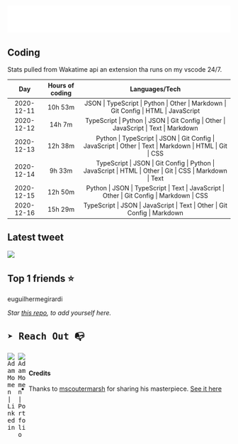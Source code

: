 
![test image size](/assets/welcome_message.gif)

## Coding
Stats pulled from Wakatime api an extension tha runs on my vscode 24/7.

|Day|Hours of coding|Languages/Tech|
|:-:|:-:|:-:|
|2020-12-11|10h 53m|JSON &#124; TypeScript &#124; Python &#124; Other &#124; Markdown &#124; Git Config &#124; HTML &#124; JavaScript|
|2020-12-12|14h 7m|TypeScript &#124; Python &#124; JSON &#124; Git Config &#124; Other &#124; JavaScript &#124; Text &#124; Markdown|
|2020-12-13|12h 38m|Python &#124; TypeScript &#124; JSON &#124; Git Config &#124; JavaScript &#124; Other &#124; Text &#124; Markdown &#124; HTML &#124; Git &#124; CSS|
|2020-12-14|9h 33m|TypeScript &#124; JSON &#124; Git Config &#124; Python &#124; JavaScript &#124; HTML &#124; Other &#124; Git &#124; CSS &#124; Markdown &#124; Text|
|2020-12-15|12h 50m|Python &#124; JSON &#124; TypeScript &#124; Text &#124; JavaScript &#124; Other &#124; Git Config &#124; Markdown &#124; CSS|
|2020-12-16|15h 29m|TypeScript &#124; JSON &#124; JavaScript &#124; Text &#124; Other &#124; Git Config &#124; Markdown|

## Latest tweet
[<img src="<tweet-image-url>" width="400">](https://twitter.com/adammomen8/status/1316739109638090754)

## Top 1 friends ⭐️
euguilhermegirardi

*Star [this repo](https://github.com/AdamMomen/AdamMomen), to add yourself here.*


<samp>

## ➤ Reach Out :mailbox_with_no_mail:

>
  <a href="https://www.linkedin.com/in/adam-momen-99596275/">
     <img align="left" alt="Adam Momen | Linkedin" width="24px" src="./assets/Linkedin.svg" />
   </a>

   <a href="https://adammomen.com/">
     <img align="left" alt="Adam Momen | Portfolio" width="24px" src="./assets/web.svg" />
   </a>

</samp>

<br>

#### Credits
* Thanks to [mscoutermarsh](https://github.com/mscoutermarsh) for sharing his masterpiece. [See it here](https://github.com/mscoutermarsh/mscoutermarsh)
